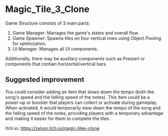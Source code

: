 # Magic_Tile_3_Clone

Game Structure consists of 3 main parts:
1. Game Manager: Manages the game's states and overall flow.
2. Game Spawner: Spawns tiles on four vertical rows using Object Pooling for optimization.
3. UI Manager: Manages all UI components.

Additionally, there may be auxiliary components such as Prestart or components that contain horizontal/vertical bars.

## Suggested improvement
You could consider adding an item that slows down the tempo (both the song's speed and the falling speed of the notes).
This item could be a power-up or booster that players can collect or activate during gameplay. When activated, it would temporarily slow down the tempo of the song and the falling speed of the notes, providing players with a temporary advantage and making it easier for them to complete the tiles.


Itch.io: https://zelvor.itch.io/magic-tiles-clone

